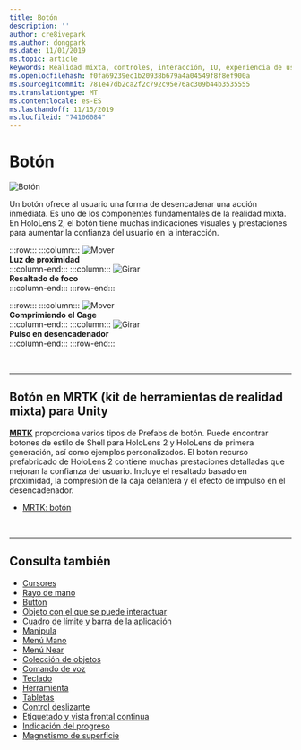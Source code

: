 ```yaml
---
title: Botón
description: ''
author: cre8ivepark
ms.author: dongpark
ms.date: 11/01/2019
ms.topic: article
keywords: Realidad mixta, controles, interacción, IU, experiencia de usuario
ms.openlocfilehash: f0fa69239ec1b20938b679a4a04549f8f8ef900a
ms.sourcegitcommit: 781e47db2ca2f2c792c95e76ac309b44b3535555
ms.translationtype: MT
ms.contentlocale: es-ES
ms.lasthandoff: 11/15/2019
ms.locfileid: "74106084"
---
```

# <a name="button"></a>Botón

![Botón](images/UX/UX_Hero_Button.jpg)

Un botón ofrece al usuario una forma de desencadenar una acción inmediata. Es uno de los componentes fundamentales de la realidad mixta. En HoloLens 2, el botón tiene muchas indicaciones visuales y prestaciones para aumentar la confianza del usuario en la interacción. 


:::row:::
    :::column:::
       ![Mover](images/UX/UX_Button_Affordance_ProximityLight.jpg)<br>
       **Luz de proximidad**<br>
    :::column-end:::
    :::column:::
       ![Girar](images/UX/UX_Button_Affordance_FocusHighlight.jpg)<br>
        **Resaltado de foco**<br>
    :::column-end:::
:::row-end:::

:::row:::
    :::column:::
       ![Mover](images/UX/UX_Button_Affordance_Compression.jpg)<br>
       **Comprimiendo el Cage**<br>
    :::column-end:::
    :::column:::
       ![Girar](images/UX/UX_Button_Affordance_Pulse.jpg)<br>
        **Pulso en desencadenador**<br>
    :::column-end:::
:::row-end:::

<br>


---

## <a name="button-in-mrtkmixed-reality-toolkit-for-unity"></a>Botón en MRTK (kit de herramientas de realidad mixta) para Unity
**[MRTK](https://github.com/Microsoft/MixedRealityToolkit-Unity)** proporciona varios tipos de Prefabs de botón. Puede encontrar botones de estilo de Shell para HoloLens 2 y HoloLens de primera generación, así como ejemplos personalizados. El botón recurso prefabricado de HoloLens 2 contiene muchas prestaciones detalladas que mejoran la confianza del usuario. Incluye el resaltado basado en proximidad, la compresión de la caja delantera y el efecto de impulso en el desencadenador.

* [MRTK: botón](https://microsoft.github.io/MixedRealityToolkit-Unity/Documentation/README_Button.html)



<br>

---


## <a name="see-also"></a>Consulta también

* [Cursores](cursors.md)
* [Rayo de mano](point-and-commit.md)
* [Button](button.md)
* [Objeto con el que se puede interactuar](interactable-object.md)
* [Cuadro de límite y barra de la aplicación](app-bar-and-bounding-box.md)
* [Manipula](direct-manipulation.md)
* [Menú Mano](hand-menu.md)
* [Menú Near](near-menu.md)
* [Colección de objetos](object-collection.md)
* [Comando de voz](voice-input.md)
* [Teclado](keyboard.md)
* [Herramienta](tooltip.md)
* [Tabletas](slate.md)
* [Control deslizante](slider.md)
* [Etiquetado y vista frontal continua](billboarding-and-tag-along.md)
* [Indicación del progreso](progress.md)
* [Magnetismo de superficie](surface-magnetism.md)

